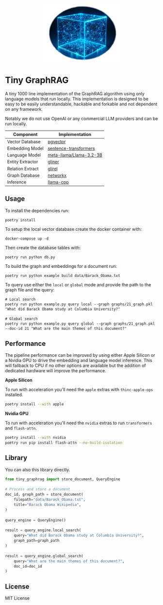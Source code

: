 <p align="center">
  <img src=".github/logo.png" alt="Tiny GraphRAG Logo" width="256"/>
</p>

# Tiny GraphRAG

A tiny 1000 line implementation of the GraphRAG algorithm using only language
models that run locally. This implementation is designed to be easy to be
easily understandable, hackable and forkable and not dependent on any
framework.

Notably we do not use OpenAI or any commercial LLM providers and can be run
locally.

| Component         | Implementation                                    |
|------------------|--------------------------------------------------|
| Vector Database  | [pgvector](https://github.com/pgvector/pgvector) |
| Embedding Model  | [sentence-transformers](https://github.com/UKPLab/sentence-transformers) |
| Language Model   | [meta-llama/Llama-3.2-3B](https://huggingface.co/meta-llama/Meta-Llama-3.2-3B) |
| Entity Extractor | [gliner](https://github.com/urchade/GLiNER)     |
| Relation Extract | [glirel](https://github.com/jackboyla/GLiREL)   |
| Graph Database   | [networkx](https://github.com/networkx/networkx) |
| Inference        | [llama-cpp](https://github.com/abetlen/llama-cpp-python) |

## Usage

To install the dependencies run:

```bash
poetry install
```

To setup the local vector database create the docker container with:

```shell
docker-compose up -d
```

Then create the database tables with:

```shell
poetry run python db.py
```

To build the graph and embeddings for a document run:

```shell
poetry run python example build data/Barack_Obama.txt
```

To query use either the `local` or `global` mode and provide the path to the graph
file and the query:

```shell
# Local search
poetry run python example.py query local --graph graphs/21_graph.pkl "What did Barack Obama study at Columbia University?"

# Global search
poetry run python example.py query global --graph graphs/21_graph.pkl  --doc-id 21 "What are the main themes of this document?"
```

## Performance

The pipeline performance can be improved by using either Apple Silicon or a
Nvidia GPU to drive the embedding and language model inference. This will fallback
to CPU if no other options are available but the addition of dedicated hardware
will improve the performance.

**Apple Silicon**

To run with acceleration you'll need the `apple` extras with `thinc-apple-ops`
installed.

```bash
poetry install --with apple
```

**Nvidia GPU**

To run with acceleration you'll need the `nvidia` extras to run `transformers`
and `flash-attn`.

```bash
poetry install --with nvidia
poetry run pip install flash-attn --no-build-isolation
```

## Library

You can also this library directly.

```python
from tiny_graphrag import store_document, QueryEngine

# Process and store a document
doc_id, graph_path = store_document(
    filepath="data/Barack_Obama.txt",
    title="Barack Obama Wikipedia",
)

query_engine = QueryEngine()

result = query_engine.local_search(
    query="What did Barack Obama study at Columbia University?",
    graph_path=graph_path
)

result = query_engine.global_search(
    query="What are the main themes of this document?",
    doc_id=doc_id
)
```

License
-------

MIT License
